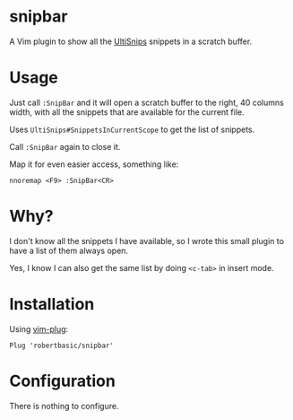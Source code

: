 # snipbar

A Vim plugin to show all the [UltiSnips](https://github.com/SirVer/ultisnips) snippets in a scratch buffer.

# Usage

Just call `:SnipBar` and it will open a scratch buffer to the right, 40 columns width, with all the snippets that are available for the current file.

Uses `UltiSnips#SnippetsInCurrentScope` to get the list of snippets.

Call `:SnipBar` again to close it.

Map it for even easier access, something like:

``` vim
nnoremap <F9> :SnipBar<CR>
```

# Why?

I don't know all the snippets I have available, so I wrote this small plugin to have a list of them always open.

Yes, I know I can also get the same list by doing `<c-tab>` in insert mode.

# Installation

Using [vim-plug](https://github.com/junegunn/vim-plug):

`Plug 'robertbasic/snipbar'`

# Configuration

There is nothing to configure.
